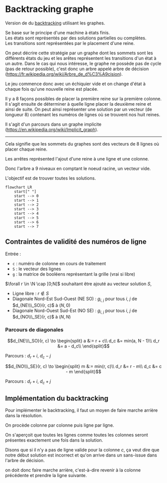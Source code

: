# Backtracking graphe

Version de du [backtracking](../backtracking/backtracking.md) utilisant les graphes.

Se base sur le principe d'une machine à états finis.\
Les états sont représentés par des solutions partielles ou complètes.\
Les transitions sont représentées par le placement d'une reine.

On peut décrire cette stratégie par un graphe dont les sommets sont les différents états du jeu et les arêtes représentent les transitions d'un état à un autre. Dans le cas qui nous intéresse, le graphe ne possède pas de cycle (pas de retour possible), c'est donc un arbre appelé arbre de décision (<https://fr.wikipedia.org/wiki/Arbre_de_d%C3%A9cision>).

Le jeu commence donc avec un échiquier vide et on change d'état à chaque fois qu'une nouvelle reine est placée.

Il y a 8 façons possibles de placer la première reine sur la première colonne. Il s'agit ensuite de déterminer à quelle ligne placer la deuxième reine et ainsi de suite. On peut ainsi représenter une solution par un vecteur (de longueur 8) contenant les numéros de lignes où se trouvent nos huit reines.

Il s'agit d'un parcours dans un graphe implicite (<https://en.wikipedia.org/wiki/Implicit_graph>).

---

Cela signifie que les sommets du graphes sont des vecteurs de 8 lignes où placer chaque reine.

Les arrêtes représented l'ajout d'une reine à une ligne et une colonne.

Donc l'arbre a 9 niveaux en comptant le noeud racine, un vecteur vide.

L'objectif est de trouver toutes les solutions.

```mermaid
flowchart LR
    start[" "]
    start --> 0
    start --> 1
    start --> 2
    start --> 3
    start --> 4
    start --> 5
    start --> 6
    start --> 7
```

## Contraintes de validité des numéros de ligne

Entrée :

- `c` : numéro de colonne en cours de traitement
- `S` : le vecteur des lignes
- `g` : la matrice de booléens représentant la grille (vrai si libre)

$\forall r \in \N \cap [0;N[$ souhaitant être ajouté au vecteur solution $S$,

- Ligne libre : $r \notin S$
- Diagonale Nord-Est Sud-Ouest (NE SO) : $g_{i,\ j}$ pour tous $i,\ j$ de $d_{NE\\\_SO}(r, c)$ à $(N, 0)$
- Diagonale Nord-Ouest Sud-Est (NO SE) : $g_{i,\ j}$ pour tous $i,\ j$ de $d_{NO\\\_SE}(r, c)$ à $(N, N)$

### Parcours de diagonales

$$d_{NE\\\_SO}(r, c) \to \begin{split}
a &:= r + c\\
d_c &= min(a, N - 1)\\
d_r &= a - d_c\\
\end{split}$$

Parcours : $d_r+i$, $d_c-j$

$$d_{NO\\\_SE}(r, c) \to \begin{split}
m &:= min(r, c)\\
d_r &= r - m\\
d_c &= c - m
\end{split}$$

Parcours : $d_r+i$, $d_c+j$

## Implémentation du backtracking

Pour implémenter le backtracking, il faut un moyen de faire marche arrière dans la résolution.

On procède colonne par colonne puis ligne par ligne.

On s'aperçoit que toutes les lignes comme toutes les colonnes seront présentes exactement une fois dans la solution.

Disons que si il n'y a pas de ligne valide pour la colonne *c*,
ça veut dire que notre début solution est incorrect et qu'on arrive dans un sans-issue dans l'arbre de décision.

on doit donc faire marche arrière, c'est-à-dire revenir à la colonne précédente et prendre la ligne suivante.

